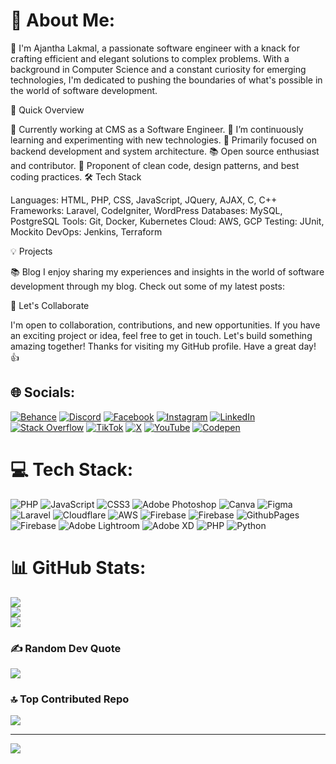 # 💫 About Me:

👋 I'm Ajantha Lakmal, a passionate software engineer with a knack for crafting efficient and elegant solutions to complex problems. With a background in Computer Science and a constant curiosity for emerging technologies, I'm dedicated to pushing the boundaries of what's possible in the world of software development.

🚀 Quick Overview

💼 Currently working at CMS as a Software Engineer.
🌱 I’m continuously learning and experimenting with new technologies.
🎯 Primarily focused on backend development and system architecture.
📚 Open source enthusiast and contributor.
🌟 Proponent of clean code, design patterns, and best coding practices.
🛠️ Tech Stack

Languages: HTML, PHP, CSS, JavaScript, JQuery, AJAX, C, C++
Frameworks: Laravel, CodeIgniter, WordPress
Databases: MySQL, PostgreSQL
Tools: Git, Docker, Kubernetes
Cloud: AWS, GCP
Testing: JUnit, Mockito
DevOps: Jenkins, Terraform

💡 Projects

📚 Blog I enjoy sharing my experiences and insights in the world of software development through my blog. Check out some of my latest posts:

🤝 Let's Collaborate

I'm open to collaboration, contributions, and new opportunities. If you have an exciting project or idea, feel free to get in touch. Let's build something amazing together!
Thanks for visiting my GitHub profile. Have a great day! 👍

## 🌐 Socials:
[![Behance](https://img.shields.io/badge/Behance-1769ff?logo=behance&logoColor=white)](https://behance.net/ajanthalakmal) [![Discord](https://img.shields.io/badge/Discord-%237289DA.svg?logo=discord&logoColor=white)](https://discord.gg/aja96) [![Facebook](https://img.shields.io/badge/Facebook-%231877F2.svg?logo=Facebook&logoColor=white)](https://facebook.com/Ajanthalakmal) [![Instagram](https://img.shields.io/badge/Instagram-%23E4405F.svg?logo=Instagram&logoColor=white)](https://instagram.com/ajantha_lakmal) [![LinkedIn](https://img.shields.io/badge/LinkedIn-%230077B5.svg?logo=linkedin&logoColor=white)](https://linkedin.com/in/ajantha-lakmal) [![Stack Overflow](https://img.shields.io/badge/-Stackoverflow-FE7A16?logo=stack-overflow&logoColor=white)](https://stackoverflow.com/users/ajantha-lakmal) [![TikTok](https://img.shields.io/badge/TikTok-%23000000.svg?logo=TikTok&logoColor=white)](https://tiktok.com/@ajanthalakmal) [![X](https://img.shields.io/badge/X-black.svg?logo=X&logoColor=white)](https://x.com/Ajjanthalakkmal) [![YouTube](https://img.shields.io/badge/YouTube-%23FF0000.svg?logo=YouTube&logoColor=white)](https://youtube.com/@ajanthalakmal) [![Codepen](https://img.shields.io/badge/Codepen-000000?style=for-the-badge&logo=codepen&logoColor=white)](https://codepen.io/ajanthalakmal) 

# 💻 Tech Stack:
![PHP](https://img.shields.io/badge/php-%23777BB4.svg?style=plastic&logo=php&logoColor=white) ![JavaScript](https://img.shields.io/badge/javascript-%23323330.svg?style=plastic&logo=javascript&logoColor=%23F7DF1E) ![CSS3](https://img.shields.io/badge/css3-%231572B6.svg?style=plastic&logo=css3&logoColor=white) ![Adobe Photoshop](https://img.shields.io/badge/adobe%20photoshop-%2331A8FF.svg?style=plastic&logo=adobe%20photoshop&logoColor=white) ![Canva](https://img.shields.io/badge/Canva-%2300C4CC.svg?style=plastic&logo=Canva&logoColor=white) ![Figma](https://img.shields.io/badge/figma-%23F24E1E.svg?style=plastic&logo=figma&logoColor=white) ![Laravel](https://img.shields.io/badge/laravel-%23FF2D20.svg?style=plastic&logo=laravel&logoColor=white) ![Cloudflare](https://img.shields.io/badge/Cloudflare-F38020?style=plastic&logo=Cloudflare&logoColor=white) ![AWS](https://img.shields.io/badge/AWS-%23FF9900.svg?style=plastic&logo=amazon-aws&logoColor=white) ![Firebase](https://img.shields.io/badge/firebase-%23039BE5.svg?style=plastic&logo=firebase) ![Firebase](https://img.shields.io/badge/firebase-%23039BE5.svg?style=plastic&logo=firebase) ![GithubPages](https://img.shields.io/badge/github%20pages-121013?style=plastic&logo=github&logoColor=white) ![Firebase](https://img.shields.io/badge/firebase-a08021?style=plastic&logo=firebase&logoColor=ffcd34) ![Adobe Lightroom](https://img.shields.io/badge/Adobe%20Lightroom-31A8FF.svg?style=plastic&logo=Adobe%20Lightroom&logoColor=white) ![Adobe XD](https://img.shields.io/badge/Adobe%20XD-470137?style=plastic&logo=Adobe%20XD&logoColor=#FF61F6) ![PHP](https://img.shields.io/badge/php-%23777BB4.svg?style=plastic&logo=php&logoColor=white) ![Python](https://img.shields.io/badge/python-3670A0?style=plastic&logo=python&logoColor=ffdd54)
# 📊 GitHub Stats:
![](https://github-readme-stats.vercel.app/api?username=ajanthalakmal&theme=dark&hide_border=false&include_all_commits=true&count_private=true)<br/>
![](https://github-readme-streak-stats.herokuapp.com/?user=ajanthalakmal&theme=dark&hide_border=false)<br/>
![](https://github-readme-stats.vercel.app/api/top-langs/?username=ajanthalakmal&theme=dark&hide_border=false&include_all_commits=true&count_private=true&layout=compact)

### ✍️ Random Dev Quote
![](https://quotes-github-readme.vercel.app/api?type=horizontal&theme=dark)

### 🔝 Top Contributed Repo
![](https://github-contributor-stats.vercel.app/api?username=ajanthalakmal&limit=5&theme=dark&combine_all_yearly_contributions=true)

---
[![](https://visitcount.itsvg.in/api?id=ajanthalakmal&icon=0&color=0)](https://visitcount.itsvg.in)
